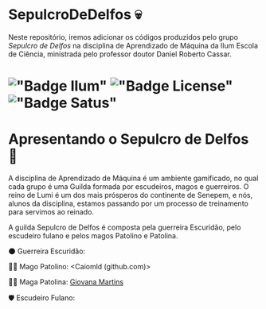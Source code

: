 # SepulcroDeDelfos :skull:
Neste repositório, iremos adicionar os códigos produzidos pelo grupo *Sepulcro de Delfos* na disciplina de Aprendizado de Máquina da Ilum Escola de Ciência, ministrada pelo professor doutor Daniel Roberto Cassar.

# !["Badge Ilum"](https://img.shields.io/badge/Ilum%20-%20purple) !["Badge License"](https://img.shields.io/badge/License%20-%20MIT%20-%20green) !["Badge Satus"](https://img.shields.io/badge/Status%20-%20Conclu%C3%ADdo%20-%20orange)



# Apresentando o Sepulcro de Delfos :european_castle:
A disciplina de Aprendizado de Máquina é um ambiente gamificado, no qual cada grupo é uma Guilda formada por escudeiros, magos e guerreiros. O reino de Lumi é um dos mais prósperos do continente de Senepem, e nós, alunos da disciplina, estamos passando por um processo de treinamento para servimos ao reinado.

A guilda Sepulcro de Delfos é composta pela guerreira Escuridão, pelo escudeiro fulano e pelos magos Patolino e Patolina. 

:new_moon: Guerreira Escuridão:

:mage_man: Mago Patolino: <Caiomld (github.com)>

:mage_woman: Maga Patolina: [Giovana Martins](https://github.com/giovana2005)

:shield: Escudeiro Fulano:


